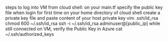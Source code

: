 steps to log into VM from cloud shell:
on your main.tf specify the public key file
when login for first time
on your home directory of cloud shell create a private key file and paste content of your host private key
vim .ssh/id_rsa
chmod 600 ~/.ssh/id_rsa
ssh -i ~/.ssh/id_rsa adminuser@[public_ip]
while still connected on VM, verify the Public Key in Azure 
cat ~/.ssh/authorized_keys

